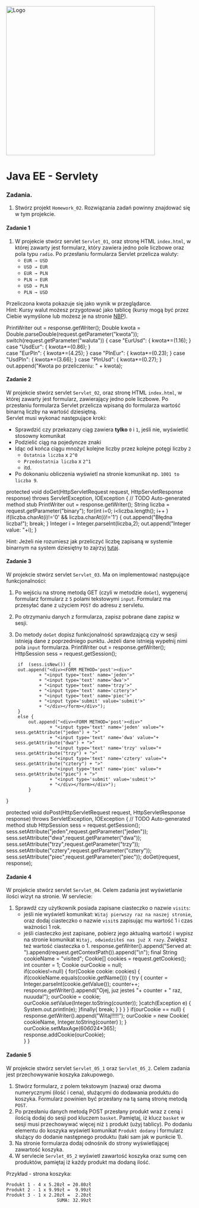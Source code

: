 <img alt="Logo" src="http://coderslab.pl/svg/logo-coderslab.svg" width="400">

# Java EE - Servlety

### Zadania.

1. Stwórz projekt `Homework_02`. Rozwiązania zadań powinny znajdować się w tym projekcie.

#### Zadanie 1

1. W projekcie stwórz servlet `Servlet_01`, oraz stronę HTML `index.html`,
w której zawarty jest formularz, który zawiera jedno pole liczbowe oraz pola typu `radio`. 
Po przesłaniu formularza Servlet przelicza waluty:  
    * `EUR → USD`
    * `USD → EUR`
    * `EUR → PLN`
    * `PLN → EUR`
    * `USD → PLN`
    * `PLN → USD`
  
Przeliczona kwota pokazuje się jako wynik w przeglądarce.  
Hint: Kursy walut możesz przygotować jako tablicę (kursy mogą być przez Ciebie wymyślone lub możesz je na stronie [NBP][nbp]).

PrintWriter out = response.getWriter();
		Double kwota = Double.parseDouble(request.getParameter("kwota"));
		switch(request.getParameter("waluta")) {
		case "EurUsd": {
			kwota*=(1.16);
		}
		case "UsdEur": {
			kwota*=(0.86);
		}	
		case "EurPln":	{
			kwota*=(4.25);
		}
		case "PlnEur": {
			kwota*=(0.23);
		}
		case "UsdPln": {
			kwota*=(3.66);
		}
		case "PlnUsd": {
			kwota*=(0.27);
		}
out.append("Kwota po przeliczeniu: " + kwota);

#### Zadanie 2

W projekcie stwórz servlet `Servlet_02`, oraz stronę HTML `index.html`, w której zawarty jest formularz, zawierający jedno pole liczbowe. Po przesłaniu formularza Servlet przelicza wpisaną do formularza wartość binarną liczby na wartość dziesiętną.  
Servlet musi wykonać następujące kroki:  
  * Sprawdzić czy przekazany ciąg zawiera **tylko** `0` i `1`, jeśli nie, wyświetlić stosowny komunikat
  * Podzielić ciąg na pojedyncze znaki
  * Idąc od końca ciągu mnożyć kolejne liczby przez kolejne potęgi liczby `2`  
    * `Ostatnia liczba` x `2^0`
    * `Przedostatnia liczba` x `2^1`
    * itd.
  * Po dokonaniu obliczenia wyświetl na stronie komunikat np. `1001 to liczba 9`.

protected void doGet(HttpServletRequest request, HttpServletResponse response) throws ServletException, IOException {
		// TODO Auto-generated method stub
		PrintWriter out = response.getWriter();
	String liczba = request.getParameter("binary");
	for(int i=0; i<liczba.length(); i++ )
		if(liczba.charAt(i)!='0' && liczba.charAt(i)!='1') {
			out.append("Błędna liczba!"); 
			break;
			}
	Integer i = Integer.parseInt(liczba,2);
	out.append("Integer value: "+i);
	}


Hint: Jeżeli nie rozumiesz jak przeliczyć liczbę zapisaną w systemie binarnym na system dziesiętny to zajrzyj [tutaj][binary-convertion].


#### Zadanie 3
W projekcie stwórz servlet `Servlet_03`. Ma on implementować następujące funkcjonalności:
1. Po wejściu na stronę metodą GET (czyli w metodzie `doGet`), wygeneruj formularz formularz z `5` polami tekstowymi `input`. Formularz ma przesyłać dane z użyciem `POST` do adresu z servletu.
2. Po otrzymaniu danych z formularza, zapisz pobrane dane zapisz w sesji.
3. Do metody `doGet` dopisz funkcjonalność sprawdzającą czy w sesji istnieją dane z poprzedniego punktu. Jeżeli dane istnieją  wypełnij nimi pola `input` formularza.
PrintWriter out = response.getWriter();
		HttpSession	sess = request.getSession();
		
		if	(sess.isNew()) {
		out.append("<div><FORM METHOD='post'><div>"
				+ "<input type='text' name='jeden'>"
				+ "<input type='text' name='dwa'>"
				+ "<input type='text' name='trzy'>"
				+ "<input type='text' name='cztery'>"
				+ "<input type='text' name='piec'>"
				+ "<input type='submit' value='submit'>"
				+ "</div></form></div>");
		}
		else {
			out.append("<div><FORM METHOD='post'><div>"
					+ "<input type='text' name='jeden' value="+ sess.getAttribute("jeden") + ">"
					+ "<input type='text' name='dwa' value="+ sess.getAttribute("dwa") + ">"
					+ "<input type='text' name='trzy' value="+ sess.getAttribute("trzy") + ">" 
					+ "<input type='text' name='cztery' value="+ sess.getAttribute("cztery") + ">"
					+ "<input type='text' name='piec' value="+ sess.getAttribute("piec") + ">"
					+ "<input type='submit' value='submit'>"
					+ "</div></form></div>");
			}
}

protected void doPost(HttpServletRequest request, HttpServletResponse response) throws ServletException, IOException {
		// TODO Auto-generated method stub
		HttpSession sess = request.getSession();
		sess.setAttribute("jeden",request.getParameter("jeden"));
		sess.setAttribute("dwa",request.getParameter("dwa"));
		sess.setAttribute("trzy",request.getParameter("trzy"));
		sess.setAttribute("cztery",request.getParameter("cztery"));
		sess.setAttribute("piec",request.getParameter("piec"));
doGet(request, response);
#### Zadanie 4
W projekcie stwórz servlet `Servlet_04`. Celem zadania jest wyświetlanie ilości wizyt na stronie. W servlecie:
1. Sprawdź czy użytkownik posiada zapisane ciasteczko o nazwie `visits`:
    * jeśli nie wyświetl komunikat: `Witaj pierwszy raz na naszej stronie`, oraz dodaj ciasteczko o nazwie `visit`s zapisując mu wartość 1 i czas ważności 1 rok.
    * jeśli ciasteczko jest zapisane, pobierz jego aktualną wartość i wypisz na stronie komunikat `Witaj, odwiedziłeś nas już X razy`. Zwiększ też wartość ciasteczka o 1.
response.getWriter().append("Served at: ").append(request.getContextPath()).append("\n");
                final String cookieName = "visited";
                Cookie[] cookies = request.getCookies();
                int counter = 1;
                Cookie ourCookie = null;         
                if(cookies!=null) {
                for(Cookie cookie: cookies) {
                        if(cookieName.equals(cookie.getName())) {
                                try {
                                        counter = Integer.parseInt(cookie.getValue());
                                        counter++;
                                        response.getWriter().append("Ojej, juz jesteś "+ counter + " raz, nuuuda!");
                                        ourCookie = cookie;
                                        ourCookie.setValue(Integer.toString(counter));
                                }catch(Exception e) {
                                        System.out.println(e);
                                }finally{
                                        break;
                                }
                        }
                }
                }
                if(ourCookie == null) {
                        response.getWriter().append("Witaj!!!!!");
                        ourCookie = new Cookie(
                                        cookieName, 
                                        Integer.toString(counter)
                                        );
                }
                ourCookie.setMaxAge(60*60*24*365);
                response.addCookie(ourCookie);                      
        }
}

#### Zadanie 5
W projekcie stwórz servlet `Servlet_05_1` oraz `Servlet_05_2`. Celem zadania jest przechowywanie koszyka zakupowego.
1. Stwórz formularz, z polem tekstowym (nazwa) oraz dwoma numerycznymi (ilość i cena), służącymi do dodawania produktu do koszyka. Formularz powinien być przesłany na tą samą stronę metodą `POST`. 
2. Po przesłaniu danych metodą POST przesłany produkt wraz z ceną i ilością dodaj do sesji pod kluczem `basket`. Pamiętaj, iż klucz `basket` w sesji musi przechowywać więcej niż `1` produkt (użyj tablicy). Po dodaniu elementu do koszyka wyświetl komunikat `Produkt dodany` i formularz służący do dodanie następnego produktu (taki sam jak w punkcie 1).
3. Na stronie formularza dodaj odnośnik do strony wyświetlającej zawartość koszyka.
4. W servlecie `Servlet_05_2` wyświetl zawartość koszyka oraz sumę cen produktów, pamiętaj iż każdy produkt ma dodaną ilość.

Przykład - strona koszyka:
```
Produkt 1 - 4 x 5.20zł = 20.80zł
Produkt 2 - 1 x 9.99zł =  9.99zł
Produkt 3 - 1 x 2.20zł =  2.20zł
                   SUMA: 32.99zł
```


<!-- Links -->
[degrees-convertion]:https://pl.wikipedia.org/wiki/Skala_Fahrenheita#Spos.C3.B3b_dok.C5.82adny
[submit-btns]:http://stackoverflow.com/a/2680198
[nbp]:http://www.nbp.pl/home.aspx?navid=archa&c=/ascx/tabarch.ascx&n=a008z170112
[binary-convertion]:http://www.wikihow.com/Convert-from-Binary-to-Decimal
